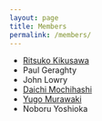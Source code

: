 ```yaml
---
layout: page
title: Members
permalink: /members/
---
```


- [Ritsuko Kikusawa](http://www.minpaku.ac.jp/english/research/activity/organization/staff/kikusawa/index)
- Paul Geraghty
- John Lowry
- [Daichi Mochihashi](http://chasen.org/~daiti-m/)
- [Yugo Murawaki](https://murawaki.org/)
- Noboru Yoshioka
